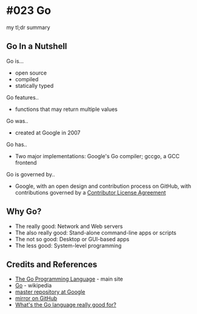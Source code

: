 # #023 Go

my tl;dr summary

## Go In a Nutshell

Go is...
* open source
* compiled
* statically typed

Go features..
* functions that may return multiple values

Go was..
* created at Google in 2007

Go has..
* Two major implementations: Google's Go compiler; gccgo, a GCC frontend


Go is governed by..
* Google, with an open design and contribution process on GitHub, with contributions governed by a [Contributor License Agreement](https://cla.developers.google.com/about/google-individual)


## Why Go?

* The really good: Network and Web servers
* The also really good: Stand-alone command-line apps or scripts
* The not so good: Desktop or GUI-based apps
* The less good: System-level programming


## Credits and References
* [The Go Programming Language](https://golang.org/) - main site
* [Go](https://en.wikipedia.org/wiki/Go_(programming_language)) - wikipedia
* [master repository at Google](https://go.googlesource.com/go)
* [mirror on GitHub](https://github.com/golang/go)
* [What's the Go language really good for?](http://www.javaworld.com/article/2929811/scripting-jvm-languages/whats-the-go-language-really-good-for.html)
